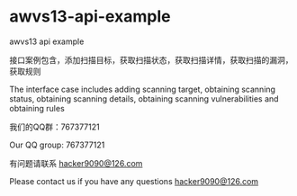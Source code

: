 # awvs13-api-example
awvs13 api example


接口案例包含，添加扫描目标，获取扫描状态，获取扫描详情，获取扫描的漏洞，获取规则

The interface case includes adding scanning target, obtaining scanning status, obtaining scanning details, obtaining scanning vulnerabilities and obtaining rules

我们的QQ群：767377121

Our QQ group: 767377121

有问题请联系 hacker9090@126.com

Please contact us if you have any questions hacker9090@126.com
